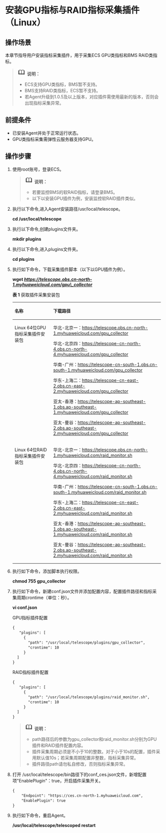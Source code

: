 # 安装GPU指标与RAID指标采集插件（Linux）<a name="ZH-CN_TOPIC_0101158226"></a>

## 操作场景<a name="section16321812105715"></a>

本章节指导用户安装指标采集插件，用于采集ECS GPU类指标和BMS RAID类指标。

>![](public_sys-resources/icon-note.gif) **说明：**   
>-   ECS支持GPU类指标，BMS暂不支持。  
>-   BMS支持RAID类指标，ECS暂不支持。  
>-   若Agent升级到1.0.5及以上版本，对应插件需使用最新的版本，否则会出现指标采集异常。  

## 前提条件<a name="section1091435320510"></a>

-   已安装Agent并处于正常运行状态。
-   GPU类指标采集需弹性云服务器支持GPU。

## 操作步骤<a name="section4190191715589"></a>

1.  使用root账号，登录ECS。

    >![](public_sys-resources/icon-note.gif) **说明：**   
    >-   若要监控BMS的软RAID指标，请登录BMS。  
    >-   以下以安装GPU插件为例，安装监控软RAID插件类似。  

2.  执行以下命令,进入Agent安装路径/usr/local/telescope。

    **cd /usr/local/telescope**

3.  执行以下命令,创建plugins文件夹。

    **mkdir plugins**

4.  执行以下命令,进入plugins文件夹。

    **cd plugins**

5.  执行如下命令，下载采集插件脚本（以下以GPU插件为例）。

    **wget  **_https://telescope.obs.cn-north-1.myhuaweicloud.com/gpu\_collector_****

    **表 1**  获取插件采集安装包

    <a name="zh-cn_topic_0078544024_table3148844917055"></a>
    <table><thead align="left"><tr id="zh-cn_topic_0078544024_row5377394617055"><th class="cellrowborder" valign="top" width="26%" id="mcps1.2.3.1.1"><p id="zh-cn_topic_0078544024_p6072235217055"><a name="zh-cn_topic_0078544024_p6072235217055"></a><a name="zh-cn_topic_0078544024_p6072235217055"></a>名称</p>
    </th>
    <th class="cellrowborder" valign="top" width="74%" id="mcps1.2.3.1.2"><p id="zh-cn_topic_0078544024_p4114093117055"><a name="zh-cn_topic_0078544024_p4114093117055"></a><a name="zh-cn_topic_0078544024_p4114093117055"></a>下载路径</p>
    </th>
    </tr>
    </thead>
    <tbody><tr id="zh-cn_topic_0078544024_row4408113517055"><td class="cellrowborder" valign="top" width="26%" headers="mcps1.2.3.1.1 "><p id="p428593214552"><a name="p428593214552"></a><a name="p428593214552"></a>Linux 64位GPU指标采集插件安装包</p>
    </td>
    <td class="cellrowborder" valign="top" width="74%" headers="mcps1.2.3.1.2 "><p id="p17289419125518"><a name="p17289419125518"></a><a name="p17289419125518"></a>华北-北京一<span>：</span><a href="https://telescope.obs.cn-north-1.myhuaweicloud.com/gpu_collector" target="_blank" rel="noopener noreferrer">https://telescope.obs.cn-north-1.myhuaweicloud.com/gpu_collector</a></p>
    <p id="p3652616121316"><a name="p3652616121316"></a><a name="p3652616121316"></a>华北-北京四<span>：</span><a href="https://telescope-cn-north-4.obs.cn-north-4.myhuaweicloud.com/gpu_collector" target="_blank" rel="noopener noreferrer">https://telescope-cn-north-4.obs.cn-north-4.myhuaweicloud.com/gpu_collector</a></p>
    <p id="p10945142315549"><a name="p10945142315549"></a><a name="p10945142315549"></a>华南-广州：<a href="https://telescope-cn-south-1.obs.cn-south-1.myhuaweicloud.com/gpu_collector">https://telescope-cn-south-1.obs.cn-south-1.myhuaweicloud.com/gpu_collector</a></p>
    <p id="p9945423195411"><a name="p9945423195411"></a><a name="p9945423195411"></a>华东-上海二：<a href="https://telescope-cn-east-2.obs.cn-east-2.myhuaweicloud.com/gpu_collector">https://telescope-cn-east-2.obs.cn-east-2.myhuaweicloud.com/gpu_collector</a></p>
    <p id="p65151012202019"><a name="p65151012202019"></a><a name="p65151012202019"></a>亚太-香港：<a href="https://telescope-ap-southeast-1.obs.ap-southeast-1.myhuaweicloud.com/gpu_collector">https://telescope-ap-southeast-1.obs.ap-southeast-1.myhuaweicloud.com/gpu_collector</a></p>
    <p id="p1027511153160"><a name="p1027511153160"></a><a name="p1027511153160"></a>亚太-曼谷：<a href="https://telescope-ap-southeast-2.obs.ap-southeast-2.myhuaweicloud.com/gpu_collector">https://telescope-ap-southeast-2.obs.ap-southeast-2.myhuaweicloud.com/gpu_collector</a></p>
    </td>
    </tr>
    <tr id="row119822016478"><td class="cellrowborder" valign="top" width="26%" headers="mcps1.2.3.1.1 "><p id="p59827084713"><a name="p59827084713"></a><a name="p59827084713"></a>Linux 64位RAID指标采集插件安装包</p>
    </td>
    <td class="cellrowborder" valign="top" width="74%" headers="mcps1.2.3.1.2 "><p id="p193828811471"><a name="p193828811471"></a><a name="p193828811471"></a>华北-北京一<span>：</span><a href="https://telescope.obs.cn-north-1.myhuaweicloud.com/raid_monitor.sh" target="_blank" rel="noopener noreferrer">https://telescope.obs.cn-north-1.myhuaweicloud.com/raid_monitor.sh</a></p>
    <p id="p12454812101716"><a name="p12454812101716"></a><a name="p12454812101716"></a>华北-北京四<span>：</span><a href="https://telescope-cn-north-4.obs.cn-north-4.myhuaweicloud.com/raid_monitor.sh" target="_blank" rel="noopener noreferrer">https://telescope-cn-north-4.obs.cn-north-4.myhuaweicloud.com/raid_monitor.sh</a></p>
    <p id="p12138134710541"><a name="p12138134710541"></a><a name="p12138134710541"></a>华南-广州：<a href="https://telescope-cn-south-1.obs.cn-south-1.myhuaweicloud.com/raid_monitor.sh">https://telescope-cn-south-1.obs.cn-south-1.myhuaweicloud.com/raid_monitor.sh</a></p>
    <p id="p1413844718542"><a name="p1413844718542"></a><a name="p1413844718542"></a>华东-上海二：<a href="https://telescope-cn-east-2.obs.cn-east-2.myhuaweicloud.com/raid_monitor.sh">https://telescope-cn-east-2.obs.cn-east-2.myhuaweicloud.com/raid_monitor.sh</a></p>
    <p id="p192042319205"><a name="p192042319205"></a><a name="p192042319205"></a>亚太-香港：<a href="https://telescope-ap-southeast-1.obs.ap-southeast-1.myhuaweicloud.com/raid_monitor.sh">https://telescope-ap-southeast-1.obs.ap-southeast-1.myhuaweicloud.com/raid_monitor.sh</a></p>
    <p id="p984264810165"><a name="p984264810165"></a><a name="p984264810165"></a>亚太-曼谷：<a href="https://telescope-ap-southeast-2.obs.ap-southeast-2.myhuaweicloud.com/raid_monitor.sh">https://telescope-ap-southeast-2.obs.ap-southeast-2.myhuaweicloud.com/raid_monitor.sh</a></p>
    </td>
    </tr>
    </tbody>
    </table>

6.  执行如下命令，添加脚本执行权限。

    **chmod 755 gpu\_collector**

7.  执行如下命令，新建conf.json文件并添加配置内容，配置插件路径和指标采集周期crontime（单位：秒）。

    **vi conf.json**

    GPU指标插件配置

    ```
    { 
       "plugins": [ 
         { 
           "path": "/usr/local/telescope/plugins/gpu_collector", 
           "crontime": 10 
         }
      ] 
    }
    ```

    RAID指标插件配置

    ```
    { 
       "plugins": [ 
         { 
           "path": "/usr/local/telescope/plugins/raid_monitor.sh", 
           "crontime": 10 
         }
      ] 
    }
    ```

    >![](public_sys-resources/icon-note.gif) **说明：**   
    >-   path路径后的参数为gpu\_collector和raid\_monitor.sh分别为GPU插件和RAID插件配置内容。  
    >-   插件采集周期必须是不小于10的整数。对于小于10s的配置，插件采用默认值10s；若采集周期配置非整数，指标采集异常。  
    >-   插件路径path请勿私自修改，否则指标采集异常。  

8.  打开 /usr/local/telescope/bin路径下的conf\_ces.json文件，新增配置项"EnablePlugin"：true，开启插件采集开关。

    ```
    {    
        "Endpoint": "https://ces.cn-north-1.myhuaweicloud.com",
        "EnablePlugin": true
    }
    ```

9.  执行如下命令，重启Agent。

    **/usr/local/telescope/telescoped restart**


